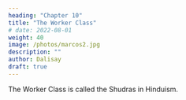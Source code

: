 ```yaml
---
heading: "Chapter 10"
title: "The Worker Class"
# date: 2022-08-01
weight: 40
image: /photos/marcos2.jpg
description: ""
author: Dalisay
draft: true
---
```


The Worker Class is called the Shudras in Hinduism. 


